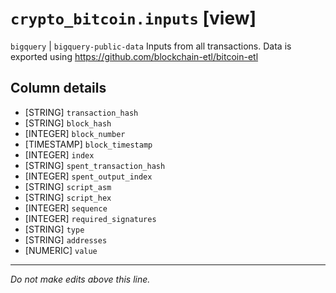 # `crypto_bitcoin.inputs` [view]
`bigquery` | `bigquery-public-data`
Inputs from all transactions.
Data is exported using https://github.com/blockchain-etl/bitcoin-etl

## Column details
* [STRING]    `transaction_hash`
* [STRING]    `block_hash`
* [INTEGER]   `block_number`
* [TIMESTAMP] `block_timestamp`
* [INTEGER]   `index`
* [STRING]    `spent_transaction_hash`
* [INTEGER]   `spent_output_index`
* [STRING]    `script_asm`
* [STRING]    `script_hex`
* [INTEGER]   `sequence`
* [INTEGER]   `required_signatures`
* [STRING]    `type`
* [STRING]    `addresses`
* [NUMERIC]   `value`

-------------------------------------------------------------------------------
*Do not make edits above this line.*
